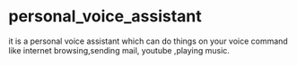 # personal_voice_assistant
it is a personal voice assistant which can do things on your voice command like internet browsing,sending mail, youtube ,playing music. 
